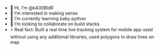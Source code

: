 - 👋 Hi, I’m @kA30BldR
- 👀 I’m interested in making sense
- 🌱 I’m currently learning baby python
- 💞️ I’m looking to collaborate on build stacks
- ⚡ Real fact: Built a real time live tracking system for mobile app used without using any additional libraries, used polygons to draw lines on map

<!---
kA30BldR/kA30BldR is a ✨ special ✨ repository because its `README.md` (this file) appears on your GitHub profile.
You can click the Preview link to take a look at your changes.
--->
